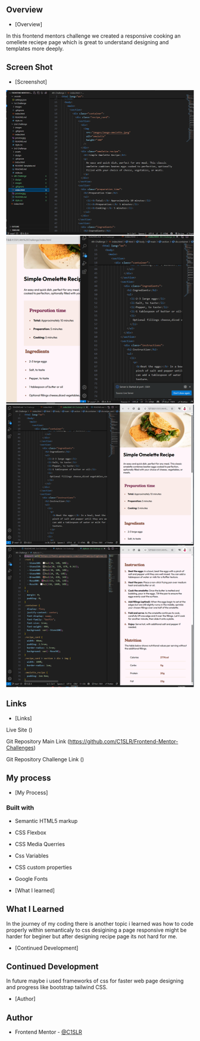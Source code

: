 ## Overview

- [Overview]

In this frontend mentors challenge we created a responsive cooking an omellete reciepe page which is great to understand designing and templates more deeply.

## Screen Shot

- [Screenshot]

![](images/ss1.png) 
![](images/ss2.png)
![](images/ss3.png)
![](images/ss4.png)

## Links

- [Links]

Live Site ()

Git Repository Main Link (https://github.com/C1SLR/Frontend-Mentor-Challenges)

Git Repository Challenge Link ()

## My process

- [My Process]

### Built with
- Semantic HTML5 markup
- CSS Flexbox
- CSS Media Querries
- Css Variables
- CSS custom properties
- Google Fonts

- [What I learned]

## What I Learned

In the journey of my coding there is another topic i learned was how to code properly within semanticaly to css desigining a page responsive might be harder for beginer but after designing recipe page its not hard for me.

- [Continued Development]

## Continued Development

In future maybe i used frameworks of css for faster web page designing and progress like bootstrap tailwind CSS.

- [Author]

## Author

- Frontend Mentor - [@C1SLR](https://www.frontendmentor.io/profile/C1SLR)